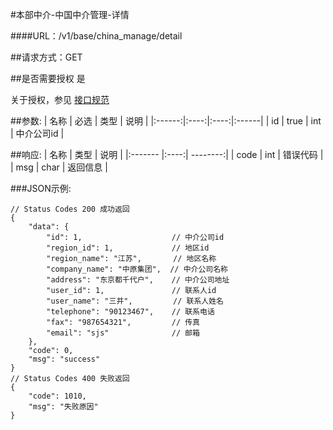 #本部中介-中国中介管理-详情

####URL：/v1/base/china_manage/detail

##请求方式：GET

##是否需要授权
是

关于授权，参见 [接口规范][1]

##参数:
| 名称 | 必选 | 类型 | 说明 |
|:------:|:----:|:----:|:------|
| id | true | int | 中介公司id |

##响应:
| 名称  | 类型  | 说明 |
|:------- |:----:| --------:|
| code    | int  |  错误代码 |
| msg     | char |  返回信息 |

###JSON示例:
```
// Status Codes 200 成功返回
{
    "data": {
        "id": 1,                    // 中介公司id
        "region_id": 1,             // 地区id
        "region_name": "江苏",       // 地区名称
        "company_name": "中原集团",  // 中介公司名称
        "address": "东京都千代户",    // 中介公司地址
        "user_id": 1,               // 联系人id
        "user_name": "三井",         // 联系人姓名
        "telephone": "90123467",    // 联系电话
        "fax": "987654321",         // 传真
        "email": "sjs"              // 邮箱
    },
    "code": 0,
    "msg": "success"
}
// Status Codes 400 失败返回
{
    "code": 1010,
    "msg": "失败原因"
}
```
[1]: ../read/auth.html